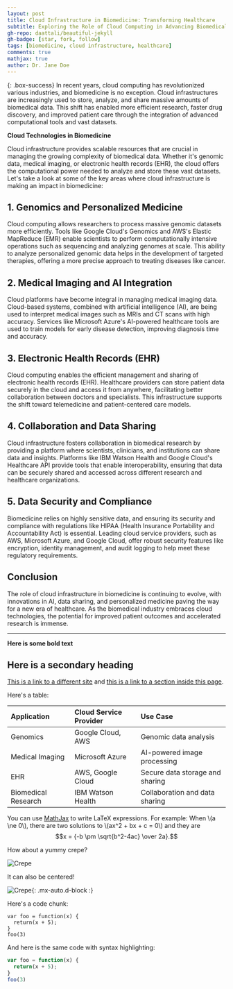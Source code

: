 ```yaml
---
layout: post
title: Cloud Infrastructure in Biomedicine: Transforming Healthcare
subtitle: Exploring the Role of Cloud Computing in Advancing Biomedical Research and Healthcare
gh-repo: daattali/beautiful-jekyll
gh-badge: [star, fork, follow]
tags: [biomedicine, cloud infrastructure, healthcare]
comments: true
mathjax: true
author: Dr. Jane Doe
---
```


{: .box-success}
In recent years, cloud computing has revolutionized various industries, and biomedicine is no exception. Cloud infrastructures are increasingly used to store, analyze, and share massive amounts of biomedical data. This shift has enabled more efficient research, faster drug discovery, and improved patient care through the integration of advanced computational tools and vast datasets.

**Cloud Technologies in Biomedicine**

Cloud infrastructure provides scalable resources that are crucial in managing the growing complexity of biomedical data. Whether it's genomic data, medical imaging, or electronic health records (EHR), the cloud offers the computational power needed to analyze and store these vast datasets. Let's take a look at some of the key areas where cloud infrastructure is making an impact in biomedicine:

## 1. **Genomics and Personalized Medicine**

Cloud computing allows researchers to process massive genomic datasets more efficiently. Tools like Google Cloud's Genomics and AWS's Elastic MapReduce (EMR) enable scientists to perform computationally intensive operations such as sequencing and analyzing genomes at scale. This ability to analyze personalized genomic data helps in the development of targeted therapies, offering a more precise approach to treating diseases like cancer.

## 2. **Medical Imaging and AI Integration**

Cloud platforms have become integral in managing medical imaging data. Cloud-based systems, combined with artificial intelligence (AI), are being used to interpret medical images such as MRIs and CT scans with high accuracy. Services like Microsoft Azure's AI-powered healthcare tools are used to train models for early disease detection, improving diagnosis time and accuracy.

## 3. **Electronic Health Records (EHR)**

Cloud computing enables the efficient management and sharing of electronic health records (EHR). Healthcare providers can store patient data securely in the cloud and access it from anywhere, facilitating better collaboration between doctors and specialists. This infrastructure supports the shift toward telemedicine and patient-centered care models.

## 4. **Collaboration and Data Sharing**

Cloud infrastructure fosters collaboration in biomedical research by providing a platform where scientists, clinicians, and institutions can share data and insights. Platforms like IBM Watson Health and Google Cloud's Healthcare API provide tools that enable interoperability, ensuring that data can be securely shared and accessed across different research and healthcare organizations.

## 5. **Data Security and Compliance**

Biomedicine relies on highly sensitive data, and ensuring its security and compliance with regulations like HIPAA (Health Insurance Portability and Accountability Act) is essential. Leading cloud service providers, such as AWS, Microsoft Azure, and Google Cloud, offer robust security features like encryption, identity management, and audit logging to help meet these regulatory requirements.

## Conclusion

The role of cloud infrastructure in biomedicine is continuing to evolve, with innovations in AI, data sharing, and personalized medicine paving the way for a new era of healthcare. As the biomedical industry embraces cloud technologies, the potential for improved patient outcomes and accelerated research is immense.

---

**Here is some bold text**

## Here is a secondary heading

[This is a link to a different site](https://www.biomedcentral.com/) and [this is a link to a section inside this page](#local-urls).

Here's a table:

| Application | Cloud Service Provider | Use Case |
| :------ |:--- | :--- |
| Genomics | Google Cloud, AWS | Genomic data analysis |
| Medical Imaging | Microsoft Azure | AI-powered image processing |
| EHR | AWS, Google Cloud | Secure data storage and sharing |
| Biomedical Research | IBM Watson Health | Collaboration and data sharing |

You can use [MathJax](https://www.mathjax.org/) to write LaTeX expressions. For example:
When \\(a \ne 0\\), there are two solutions to \\(ax^2 + bx + c = 0\\) and they are $$x = {-b \pm \sqrt{b^2-4ac} \over 2a}.$$ 

How about a yummy crepe?

![Crepe](https://beautifuljekyll.com/assets/img/crepe.jpg)

It can also be centered!

![Crepe](https://beautifuljekyll.com/assets/img/crepe.jpg){: .mx-auto.d-block :}

Here's a code chunk:

~~~ 
var foo = function(x) { 
  return(x + 5); 
} 
foo(3) 
~~~

And here is the same code with syntax highlighting:

```javascript
var foo = function(x) { 
  return(x + 5); 
} 
foo(3)
